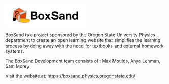 
![Screenshot](Logo-Large.png)

BoxSand is a project sponsored by the Oregon State University Physics department to create an open learning website that simplifies the learning process by doing away with the need for textbooks and external homework systems.

The BoxSand Development team consists of :
Max Moulds,
Anya Lehman, 
Sam Morey 

Visit the website at:
https://boxsand.physics.oregonstate.edu/
